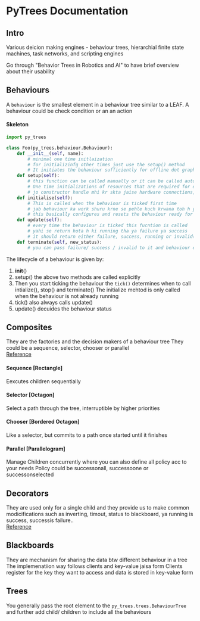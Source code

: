 # PyTrees Documentation

## Intro
Various deicion making engines - behaviour trees, hierarchial finite state machines, task networks, and scripting engines

Go through "Behavior Trees in Robotics and AI" to have brief overview about their usability

## Behaviours
A `behaviour` is the smallest element in a behaviour tree similar to a LEAF. A behaviour could be check condition or an an action

#### Skeleton
``` python
import py_trees

class Foo(py_trees.behaviour.Behaviour):
	def __init__(self, name):
		# minimal one time initlaization
		# for initializinfg other times just use the setup() method
		# It initiates the behaviour sufficiently for offline dot graph generation
	def setup(self):
		# this function can be called manually or it can be called automatically with initalizations
		# One time initializations of resources that are required for execution
		# jo constructor handle mhi kr skta jaise hardware connections, middleware and other heavy resources
	def initialise(self):
		# This is called when the behaviour is ticked first time 
		# jab behaviour ka work shuru krne se pehle kuch krwana toh h ye krna hota h
		# this basically configures and resets the behaviour ready for (repeated) execution
	def update(self):
		# every time the behaviour is ticked this fucntion is called
		# yahi se return hota h ki running tha ya failure ya success
		# it should return either failure, success, running or invalid(unintialized or inactive)
	def terminate(self, new_status):
		# you can pass failure/ success / invalid to it and behaviour ek non running state mein chala jayega

```

The lifecycle of a behaviour is given by:
1. __init__()
2. setup()
the above two methods are called explicitly
3. Then you start ticking the behaviour
the `tick()` determines when to call intialize(), stop() and terminate()
The initialize mehtod is only called when the behaviour is not already running
4. tick() also always calls update()
5. update() decuides the behaviour status

## Composites
They are the factories and the decision makers of a behaviour tree
They could be a sequence, selector, chooser or parallel <br>
[Reference](https://py-trees.readthedocs.io/en/devel/composites.html)

#### Sequence [Rectangle]
Eexcutes children sequentially

#### Selector [Octagon]
Select a path through the tree, interruptible by higher priorities

#### Chooser [Bordered Octagon]
Like a selector, but commits to a path once started until it finishes

#### Parallel [Parallelogram]
Manage Children concurrently where you can also define all policy acc to your needs
Policy could be successonall, successoone or successonselected

## Decorators
They are used only for a single child and they provide us to make common modicifications such as inverting, timout, status to blackboard, ya running is success, successis failure..<br>
[Reference](https://py-trees.readthedocs.io/en/devel/decorators.html)

## Blackboards
They are mechanism for sharing the data btw different behaviour in a tree
The implemenatiion way follows clients and key-value jaisa form
Clients register for the key they want to access and data is stored in key-value form

## Trees
You generally pass the root element to the `py_trees.trees.BehaviourTree` and further add child/ children to include all the behaviours


